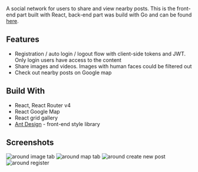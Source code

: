 A social network for users to share and view nearby posts. This is the front-end part built with React, back-end part was build with Go and can be found [here](https://github.com/mfishoo/around).

## Features
- Registration / auto login / logout flow with client-side tokens and JWT. Only login users have access to the content
- Share images and videos. Images with human faces could be filtered out
- Check out nearby posts on Google map

## Build With
- React, React Router v4
- React Google Map
- React grid gallery
- [Ant Design](https://ant.design/) - front-end style library

## Screenshots
![around image tab](https://user-images.githubusercontent.com/65449903/89128276-44076e80-d527-11ea-91e6-4fe374a9c819.png)
![around map tab](https://user-images.githubusercontent.com/65449903/89128280-45d13200-d527-11ea-9911-2b5956540a54.png)
![around create new post](https://user-images.githubusercontent.com/65449903/89128275-410c7e00-d527-11ea-97ae-9a34b28f3323.png)
![around register](https://user-images.githubusercontent.com/65449903/89128288-48338c00-d527-11ea-9c11-9addbe0cd52a.png)
